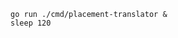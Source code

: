 <!--placement-translator-process-start-without-cd-kubestellar-start-->
```shell
go run ./cmd/placement-translator &
sleep 120
```
<!--placement-translator-process-start-without-cd-kubestellar-end-->